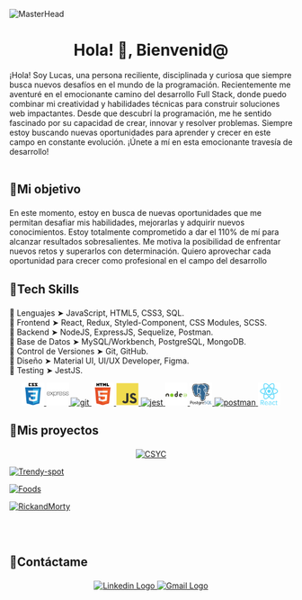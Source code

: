
![MasterHead](https://camo.githubusercontent.com/ba9f3bd30647e352a3f5e1e45eb45c6ec7bad6155cd16aaedf4a426738da0ca5/68747470733a2f2f696e646f616e616c79746963612e636f6d2f7374617469632f696d616765732f62616e6e6572722e676966)
<h1 align="center">Hola! 👋, Bienvenid@</h1>
¡Hola! Soy Lucas, una persona reciliente, disciplinada y curiosa que siempre busca nuevos desafíos en el mundo de la programación. Recientemente me aventuré en el emocionante camino del desarrollo Full Stack, donde puedo combinar mi creatividad y habilidades técnicas para construir soluciones web impactantes. Desde que descubrí la programación, me he sentido fascinado por su capacidad de crear, innovar y resolver problemas. Siempre estoy buscando nuevas oportunidades para aprender y crecer en este campo en constante evolución. ¡Únete a mí en esta emocionante travesía de desarrollo!
<br/>
<br/>
<p align="center">

## 📌Mi objetivo </p>

En este momento, estoy en busca de nuevas oportunidades que me permitan desafiar mis habilidades, mejorarlas y adquirir nuevos conocimientos. Estoy totalmente comprometido a dar el 110% de mí para alcanzar resultados sobresalientes. Me motiva la posibilidad de enfrentar nuevos retos y superarlos con determinación. Quiero aprovechar cada oportunidad para crecer como profesional en el campo del desarrollo
<p align="center">

## 📌Tech Skills</p>
💢 Lenguajes ➤ JavaScript, HTML5, CSS3, SQL.
<br>
💢 Frontend ➤ React, Redux, Styled-Component, CSS Modules, SCSS.
<br>
💢 Backend ➤ NodeJS, ExpressJS, Sequelize, Postman.
<br>
💢 Base de Datos ➤ MySQL/Workbench, PostgreSQL, MongoDB.
<br>
💢 Control de Versiones ➤ Git, GitHub.
<br>
💢 Diseño ➤ Material UI, UI/UX Developer, Figma.
<br>
💢 Testing ➤ JestJS.
<p align="center">
 <a href="https://www.w3schools.com/css/" target="_blank" rel="noreferrer"> 
<img src="https://raw.githubusercontent.com/devicons/devicon/master/icons/css3/css3-original-wordmark.svg" alt="css3" width="40" height="40"/> </a> <a href="https://expressjs.com" target="_blank" rel="noreferrer"> <img src="https://raw.githubusercontent.com/devicons/devicon/master/icons/express/express-original-wordmark.svg" alt="express" width="40" height="40"/> </a> <a href="https://git-scm.com/" target="_blank" rel="noreferrer"> 
<img src="https://www.vectorlogo.zone/logos/git-scm/git-scm-icon.svg" alt="git" width="40" height="40"/> </a> <a href="https://www.w3.org/html/" target="_blank" rel="noreferrer">
<img src="https://raw.githubusercontent.com/devicons/devicon/master/icons/html5/html5-original-wordmark.svg" alt="html5" width="40" height="40"/> </a> <a href="https://developer.mozilla.org/en-US/docs/Web/JavaScript" target="_blank" rel="noreferrer"> 
<img src="https://raw.githubusercontent.com/devicons/devicon/master/icons/javascript/javascript-original.svg" alt="javascript" width="40" height="40"/> </a> <a href="https://jestjs.io" target="_blank" rel="noreferrer"> 
<img src="https://www.vectorlogo.zone/logos/jestjsio/jestjsio-icon.svg" alt="jest" width="40" height="40"/> </a> <a href="https://nodejs.org" target="_blank" rel="noreferrer"> <img src="https://raw.githubusercontent.com/devicons/devicon/master/icons/nodejs/nodejs-original-wordmark.svg" alt="nodejs" width="40" height="40"/> </a> <a href="https://www.postgresql.org" target="_blank" rel="noreferrer"> 
<img src="https://raw.githubusercontent.com/devicons/devicon/master/icons/postgresql/postgresql-original-wordmark.svg" alt="postgresql" width="40" height="40"/> </a> <a href="https://postman.com" target="_blank" rel="noreferrer">
<img src="https://www.vectorlogo.zone/logos/getpostman/getpostman-icon.svg" alt="postman" width="40" height="40"/> </a> <a href="https://reactjs.org/" target="_blank" rel="noreferrer"> <img src="https://raw.githubusercontent.com/devicons/devicon/master/icons/react/react-original-wordmark.svg" alt="react" width="40" height="40"/> </a>
</p>

<p align="center">

## 📌Mis proyectos</p>
<p align="center">
<a href="https://github.com/Henry-PF-CSYC/front-end/tree"><img width="282" src="https://denvercoder1-github-readme-stats.vercel.app/api/pin/?username=LucasGonzalezRighi&repo=front-end-csyc&theme=gruvbox&hide_border=true&show_icons=true" alt="CSYC"></a>

<a href="https://github.com/LucasGonzalezRighi/front-trendy-app"><img width="282" src="https://denvercoder1-github-readme-stats.vercel.app/api/pin/?username=LucasGonzalezRighi&repo=front-trendy-app&theme=gruvbox&hide_border=true&show_icons=true" alt="Trendy-spot"></a>

<a href="https://github.com/LucasGonzalezRighi/food"><img width="282" src="https://denvercoder1-github-readme-stats.vercel.app/api/pin/?username=LucasGonzalezRighi&repo=food&theme=gruvbox&hide_border=true&show_icons=true" alt="Foods"></a>

 <a href="https://github.com/LucasGonzalezRighi/rickandmorty"><img width="282" src="https://denvercoder1-github-readme-stats.vercel.app/api/pin/?username=lucasgonzalezrighi&repo=rickandmorty&theme=gruvbox&hide_border=true&show_icons=true" alt="RickandMorty"></a>
</p>
<br></br>
<p align="center">
 
## 📌Contáctame</p>
<p align="center">
    <a href="https://www.linkedin.com/in/gaston-comparin-34607925a/" ><img src="https://cdn.icon-icons.com/icons2/99/PNG/512/linkedin_socialnetwork_17441.png" alt="Linkedin Logo" height="70" >
    <a href="mailto:gastoncomparin92@gmail.com" ><img src="https://cdn.icon-icons.com/icons2/2631/PNG/512/gmail_new_logo_icon_159149.png" alt="Gmail Logo" height="80" >
</p>




